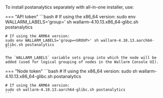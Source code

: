 To install postanalytics separately with all-in-one installer, use:

=== "API token"
    ```bash
    # If using the x86_64 version:
    sudo env WALLARM_LABELS='group=<GROUP>' sh wallarm-4.10.13.x86_64-glibc.sh postanalytics

    # If using the ARM64 version:
    sudo env WALLARM_LABELS='group=<GROUP>' sh wallarm-4.10.13.aarch64-glibc.sh postanalytics
    ```        

    The `WALLARM_LABELS` variable sets group into which the node will be added (used for logical grouping of nodes in the Wallarm Console UI).

=== "Node token"
    ```bash
    # If using the x86_64 version:
    sudo sh wallarm-4.10.13.x86_64-glibc.sh postanalytics

    # If using the ARM64 version:
    sudo sh wallarm-4.10.13.aarch64-glibc.sh postanalytics
    ```